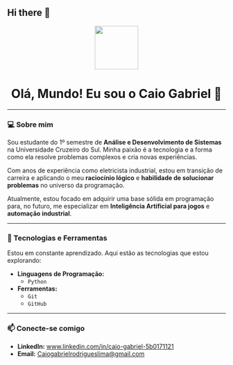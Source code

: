 ## Hi there 👋
<div align="center">
   <img src="https://media1.giphy.com/media/v1.Y2lkPTc5MGI3NjExZnkwemYxNG81YmhpeTg5YW8wZGtrZDhia3k1N2U3NThwbmhsN2o0diZlcD12MV9pbnRlcm5hbF9naWZfYnlfaWQmY3Q9Zw/GY6Zmupsc3ilQbsjbL/giphy.gif" width="100"/>
  <h1>Olá, Mundo! Eu sou o Caio Gabriel 👋</h1>
</div>

---

### 💻 Sobre mim
Sou estudante do 1º semestre de **Análise e Desenvolvimento de Sistemas** na Universidade Cruzeiro do Sul. Minha paixão é a tecnologia e a forma como ela resolve problemas complexos e cria novas experiências.

Com anos de experiência como eletricista industrial, estou em transição de carreira e aplicando o meu **raciocínio lógico** e **habilidade de solucionar problemas** no universo da programação.

Atualmente, estou focado em adquirir uma base sólida em programação para, no futuro, me especializar em **Inteligência Artificial para jogos** e **automação industrial**.

---

### 🔨 Tecnologias e Ferramentas
Estou em constante aprendizado. Aqui estão as tecnologias que estou explorando:

-   **Linguagens de Programação:**
    -   `Python`
-   **Ferramentas:**
    -   `Git`
    -   `GitHub`

---

### 📫 Conecte-se comigo
-   **LinkedIn:** www.linkedin.com/in/caio-gabriel-5b0171121
-   **Email:** Caiogabrielrodrigueslima@gmail.com
